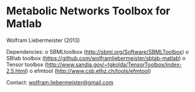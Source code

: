 Metabolic Networks Toolbox for Matlab
=====================================

Wolfram Liebermeister (2013)

Dependencies:
  o SBMLtoolbox    (http://sbml.org/Software/SBMLToolbox)
  o SBtab toolbox  (https://github.com/wolframliebermeister/sbtab-matlab)
  o Tensor toolbox (http://www.sandia.gov/~tgkolda/TensorToolbox/index-2.5.html)
  o efmtool        (http://www.csb.ethz.ch/tools/efmtool)


Contact: <wolfram.liebermeister@gmail.com>
